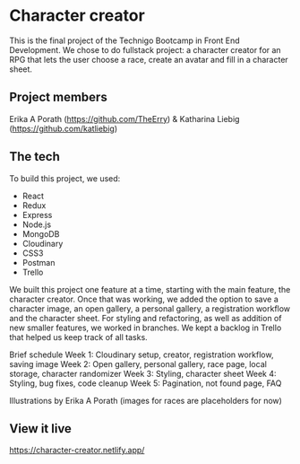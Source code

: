# Character creator

This is the final project of the Technigo Bootcamp in Front End Development.
We chose to do fullstack project: a character creator for an RPG that lets the user choose a race, create an avatar and fill in a character sheet.

## Project members

Erika A Porath (https://github.com/TheErry) & Katharina Liebig (https://github.com/katliebig)

## The tech

To build this project, we used:
- React
- Redux
- Express
- Node.js
- MongoDB
- Cloudinary
- CSS3
- Postman
- Trello

We built this project one feature at a time, starting with the main feature, the character creator. Once that was working, we added the option to save a character image, an open gallery, a personal gallery, a registration workflow and the character sheet. For styling and refactoring, as well as addition of new smaller features, we worked in branches. We kept a backlog in Trello that helped us keep track of all tasks.

Brief schedule
Week 1: Cloudinary setup, creator, registration workflow, saving image
Week 2: Open gallery, personal gallery, race page, local storage, character randomizer
Week 3: Styling, character sheet
Week 4: Styling, bug fixes, code cleanup
Week 5: Pagination, not found page, FAQ

Illustrations by Erika A Porath (images for races are placeholders for now)

## View it live

https://character-creator.netlify.app/